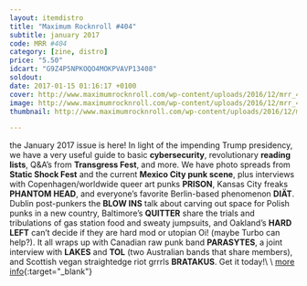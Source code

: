 ```yaml
---
layout: itemdistro
title: "Maximum Rocknroll #404"
subtitle: january 2017
code: MRR #404
category: [zine, distro]
price: "5.50"
idcart: "G9Z4P5NPKOQO4MOKPVAVP13408"
soldout:
date: 2017-01-15 01:16:17 +0100
cover: http://www.maximumrocknroll.com/wp-content/uploads/2016/12/mrr_404_cvr.jpg
image: http://www.maximumrocknroll.com/wp-content/uploads/2016/12/mrr_404_cvr.jpg
thumbnail: http://www.maximumrocknroll.com/wp-content/uploads/2016/12/mrr_404_cvr.jpg

---
```


the January 2017 issue is here! In light of the impending Trump presidency, we have a very useful guide to basic **cybersecurity**, revolutionary **reading lists**, Q&A’s from **Transgress Fest**, and more. We have photo spreads from **Static Shock Fest** and the current **Mexico City punk scene**, plus interviews with Copenhagen/worldwide queer art punks **PRISON**, Kansas City freaks **PHANTOM HEAD**, and everyone’s favorite Berlin-based phenomenon **DIÄT**. Dublin post-punkers the **BLOW INS** talk about carving out space for Polish punks in a new country, Baltimore’s **QUITTER** share the trials and tribulations of gas station food and sweaty jumpsuits, and Oakland’s **HARD LEFT** can’t decide if they are hard mod or utopian Oi! (maybe Turbo can help?). It all wraps up with Canadian raw punk band **PARASYTES**, a joint interview with **LAKES** and **TOL** (two Australian bands that share members), and Scottish vegan straightedge riot grrrls **BRATAKUS**. Get it today!\\
\\
[more info](http://www.maximumrocknroll.com){:target="_blank"}